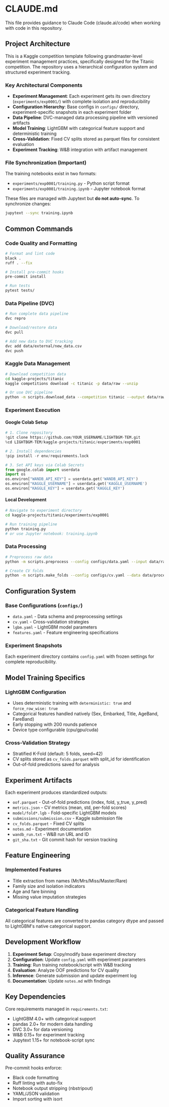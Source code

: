 # CLAUDE.md

This file provides guidance to Claude Code (claude.ai/code) when working with code in this repository.

## Project Architecture

This is a Kaggle competition template following grandmaster-level experiment management practices, specifically designed for the Titanic competition. The repository uses a hierarchical configuration system and structured experiment tracking.

### Key Architectural Components

- **Experiment Management**: Each experiment gets its own directory (`experiments/exp0001/`) with complete isolation and reproducibility
- **Configuration Hierarchy**: Base configs in `configs/` directory, experiment-specific snapshots in each experiment folder
- **Data Pipeline**: DVC-managed data processing pipeline with versioned artifacts
- **Model Training**: LightGBM with categorical feature support and deterministic training
- **Cross-Validation**: Fixed CV splits stored as parquet files for consistent evaluation
- **Experiment Tracking**: W&B integration with artifact management

### File Synchronization (Important)

The training notebooks exist in two formats:
- `experiments/exp0001/training.py` - Python script format
- `experiments/exp0001/training.ipynb` - Jupyter notebook format

These files are managed with Jupytext but **do not auto-sync**. To synchronize changes:
```bash
jupytext --sync training.ipynb
```

## Common Commands

### Code Quality and Formatting
```bash
# Format and lint code
black .
ruff . --fix

# Install pre-commit hooks
pre-commit install

# Run tests
pytest tests/
```

### Data Pipeline (DVC)
```bash
# Run complete data pipeline
dvc repro

# Download/restore data
dvc pull

# Add new data to DVC tracking
dvc add data/external/new_data.csv
dvc push
```

### Kaggle Data Management
```bash
# Download competition data
cd kaggle-projects/titanic
kaggle competitions download -c titanic -p data/raw --unzip

# Or use DVC pipeline
python -m scripts.download_data --competition titanic --output data/raw
```

### Experiment Execution

#### Google Colab Setup
```python
# 1. Clone repository
!git clone https://github.com/YOUR_USERNAME/LIGHTBGM-TEM.git
%cd LIGHTBGM-TEM/kaggle-projects/titanic/experiments/exp0001

# 2. Install dependencies
!pip install -r env/requirements.lock

# 3. Set API keys via Colab Secrets
from google.colab import userdata
import os
os.environ["WANDB_API_KEY"] = userdata.get('WANDB_API_KEY')
os.environ["KAGGLE_USERNAME"] = userdata.get('KAGGLE_USERNAME')
os.environ["KAGGLE_KEY"] = userdata.get('KAGGLE_KEY')
```

#### Local Development
```bash
# Navigate to experiment directory
cd kaggle-projects/titanic/experiments/exp0001

# Run training pipeline
python training.py
# or use Jupyter notebook: training.ipynb
```

### Data Processing
```bash
# Preprocess raw data
python -m scripts.preprocess --config configs/data.yaml --input data/raw --output data/processed

# Create CV folds
python -m scripts.make_folds --config configs/cv.yaml --data data/processed/train_processed.parquet --output cv_folds.parquet
```

## Configuration System

### Base Configurations (`configs/`)
- `data.yaml` - Data schema and preprocessing settings
- `cv.yaml` - Cross-validation strategies
- `lgbm.yaml` - LightGBM model parameters
- `features.yaml` - Feature engineering specifications

### Experiment Snapshots
Each experiment directory contains `config.yaml` with frozen settings for complete reproducibility.

## Model Training Specifics

### LightGBM Configuration
- Uses deterministic training with `deterministic: true` and `force_row_wise: true`
- Categorical features handled natively (Sex, Embarked, Title, AgeBand, FareBand)
- Early stopping with 200 rounds patience
- Device type configurable (cpu/gpu/cuda)

### Cross-Validation Strategy
- Stratified K-Fold (default: 5 folds, seed=42)
- CV splits stored as `cv_folds.parquet` with split_id for identification
- Out-of-fold predictions saved for analysis

## Experiment Artifacts

Each experiment produces standardized outputs:
- `oof.parquet` - Out-of-fold predictions (index, fold, y_true, y_pred)
- `metrics.json` - CV metrics (mean, std, per-fold scores)
- `model/fold*.lgb` - Fold-specific LightGBM models
- `submissions/submission.csv` - Kaggle submission file
- `cv_folds.parquet` - Fixed CV splits
- `notes.md` - Experiment documentation
- `wandb_run.txt` - W&B run URL and ID
- `git_sha.txt` - Git commit hash for version tracking

## Feature Engineering

### Implemented Features
- Title extraction from names (Mr/Mrs/Miss/Master/Rare)
- Family size and isolation indicators
- Age and fare binning
- Missing value imputation strategies

### Categorical Feature Handling
All categorical features are converted to pandas category dtype and passed to LightGBM's native categorical support.

## Development Workflow

1. **Experiment Setup**: Copy/modify base experiment directory
2. **Configuration**: Update `config.yaml` with experiment parameters
3. **Training**: Run training notebook/script with W&B tracking
4. **Evaluation**: Analyze OOF predictions for CV quality
5. **Inference**: Generate submission and update experiment log
6. **Documentation**: Update `notes.md` with findings

## Key Dependencies

Core requirements managed in `requirements.txt`:
- LightGBM 4.0+ with categorical support
- pandas 2.0+ for modern data handling
- DVC 3.0+ for data versioning
- W&B 0.15+ for experiment tracking
- Jupytext 1.15+ for notebook-script sync

## Quality Assurance

Pre-commit hooks enforce:
- Black code formatting
- Ruff linting with auto-fix
- Notebook output stripping (nbstripout)
- YAML/JSON validation
- Import sorting with isort